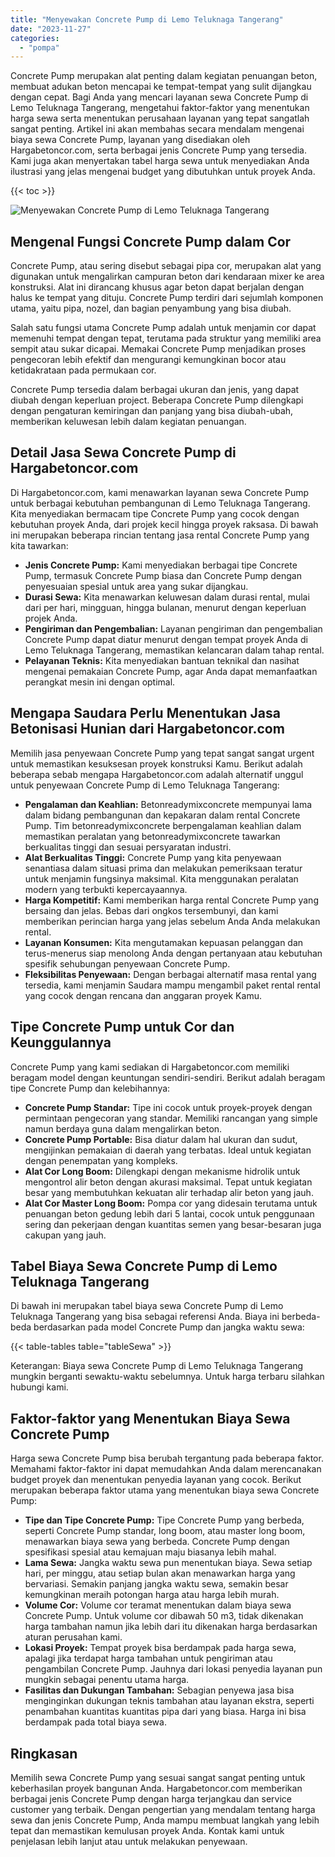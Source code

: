 ```yaml
---
title: "Menyewakan Concrete Pump di Lemo Teluknaga Tangerang"
date: "2023-11-27"
categories: 
  - "pompa"
---
```




Concrete Pump merupakan alat penting dalam kegiatan penuangan beton, membuat adukan beton mencapai ke tempat-tempat yang sulit dijangkau dengan cepat. Bagi Anda yang mencari layanan sewa Concrete Pump di Lemo Teluknaga Tangerang, mengetahui faktor-faktor yang menentukan harga sewa serta menentukan perusahaan layanan yang tepat sangatlah sangat penting. Artikel ini akan membahas secara mendalam mengenai biaya sewa Concrete Pump, layanan yang disediakan oleh Hargabetoncor.com, serta berbagai jenis Concrete Pump yang tersedia. Kami juga akan menyertakan tabel harga sewa untuk menyediakan Anda ilustrasi yang jelas mengenai budget yang dibutuhkan untuk proyek Anda.

{{< toc >}}

![Menyewakan Concrete Pump di Lemo Teluknaga Tangerang](https://hargareadymixid.github.io/pompa/concrete-pump%20(9).png)

## Mengenal Fungsi Concrete Pump dalam Cor

Concrete Pump, atau sering disebut sebagai pipa cor, merupakan alat yang digunakan untuk mengalirkan campuran beton dari kendaraan mixer ke area konstruksi. Alat ini dirancang khusus agar beton dapat berjalan dengan halus ke tempat yang dituju. Concrete Pump terdiri dari sejumlah komponen utama, yaitu pipa, nozel, dan bagian penyambung yang bisa diubah.

Salah satu fungsi utama Concrete Pump adalah untuk menjamin cor dapat memenuhi tempat dengan tepat, terutama pada struktur yang memiliki area sempit atau sukar dicapai. Memakai Concrete Pump menjadikan proses pengecoran lebih efektif dan mengurangi kemungkinan bocor atau ketidakrataan pada permukaan cor.

Concrete Pump tersedia dalam berbagai ukuran dan jenis, yang dapat diubah dengan keperluan project. Beberapa Concrete Pump dilengkapi dengan pengaturan kemiringan dan panjang yang bisa diubah-ubah, memberikan keluwesan lebih dalam kegiatan penuangan.

## Detail Jasa Sewa Concrete Pump di Hargabetoncor.com

Di Hargabetoncor.com, kami menawarkan layanan sewa Concrete Pump untuk berbagai kebutuhan pembangunan di Lemo Teluknaga Tangerang. Kita menyediakan bermacam tipe Concrete Pump yang cocok dengan kebutuhan proyek Anda, dari projek kecil hingga proyek raksasa. Di bawah ini merupakan beberapa rincian tentang jasa rental Concrete Pump yang kita tawarkan:

- **Jenis Concrete Pump:** Kami menyediakan berbagai tipe Concrete Pump, termasuk Concrete Pump biasa dan Concrete Pump dengan penyesuaian spesial untuk area yang sukar dijangkau.
- **Durasi Sewa:** Kita menawarkan keluwesan dalam durasi rental, mulai dari per hari, mingguan, hingga bulanan, menurut dengan keperluan projek Anda.
- **Pengiriman dan Pengembalian:** Layanan pengiriman dan pengembalian Concrete Pump dapat diatur menurut dengan tempat proyek Anda di Lemo Teluknaga Tangerang, memastikan kelancaran dalam tahap rental.
- **Pelayanan Teknis:** Kita menyediakan bantuan teknikal dan nasihat mengenai pemakaian Concrete Pump, agar Anda dapat memanfaatkan perangkat mesin ini dengan optimal.

## Mengapa Saudara Perlu Menentukan Jasa Betonisasi Hunian dari Hargabetoncor.com

Memilih jasa penyewaan Concrete Pump yang tepat sangat sangat urgent untuk memastikan kesuksesan proyek konstruksi Kamu. Berikut adalah beberapa sebab mengapa Hargabetoncor.com adalah alternatif unggul untuk penyewaan Concrete Pump di Lemo Teluknaga Tangerang:

- **Pengalaman dan Keahlian:** Betonreadymixconcrete mempunyai lama dalam bidang pembangunan dan kepakaran dalam rental Concrete Pump. Tim betonreadymixconcrete berpengalaman keahlian dalam memastikan peralatan yang betonreadymixconcrete tawarkan berkualitas tinggi dan sesuai persyaratan industri.
- **Alat Berkualitas Tinggi:** Concrete Pump yang kita penyewaan senantiasa dalam situasi prima dan melakukan pemeriksaan teratur untuk menjamin fungsinya maksimal. Kita menggunakan peralatan modern yang terbukti kepercayaannya.
- **Harga Kompetitif:** Kami memberikan harga rental Concrete Pump yang bersaing dan jelas. Bebas dari ongkos tersembunyi, dan kami memberikan perincian harga yang jelas sebelum Anda Anda melakukan rental.
- **Layanan Konsumen:** Kita mengutamakan kepuasan pelanggan dan terus-menerus siap menolong Anda dengan pertanyaan atau kebutuhan spesifik sehubungan penyewaan Concrete Pump.
- **Fleksibilitas Penyewaan:** Dengan berbagai alternatif masa rental yang tersedia, kami menjamin Saudara mampu mengambil paket rental rental yang cocok dengan rencana dan anggaran proyek Kamu.

## Tipe Concrete Pump untuk Cor dan Keunggulannya

Concrete Pump yang kami sediakan di Hargabetoncor.com memiliki beragam model dengan keuntungan sendiri-sendiri. Berikut adalah beragam tipe Concrete Pump dan kelebihannya:

- **Concrete Pump Standar:** Tipe ini cocok untuk proyek-proyek dengan permintaan pengecoran yang standar. Memiliki rancangan yang simple namun berdaya guna dalam mengalirkan beton.
- **Concrete Pump Portable:** Bisa diatur dalam hal ukuran dan sudut, mengijinkan pemakaian di daerah yang terbatas. Ideal untuk kegiatan dengan penempatan yang kompleks.
- **Alat Cor Long Boom:** Dilengkapi dengan mekanisme hidrolik untuk mengontrol alir beton dengan akurasi maksimal. Tepat untuk kegiatan besar yang membutuhkan kekuatan alir terhadap alir beton yang jauh.
- **Alat Cor Master Long Boom:** Pompa cor yang didesain terutama untuk penuangan beton gedung lebih dari 5 lantai, cocok untuk penggunaan sering dan pekerjaan dengan kuantitas semen yang besar-besaran juga cakupan yang jauh.

## Tabel Biaya Sewa Concrete Pump di Lemo Teluknaga Tangerang

Di bawah ini merupakan tabel biaya sewa Concrete Pump di Lemo Teluknaga Tangerang yang bisa sebagai referensi Anda. Biaya ini berbeda-beda berdasarkan pada model Concrete Pump dan jangka waktu sewa:

{{< table-tables table="tableSewa" >}}

Keterangan: Biaya sewa Concrete Pump di Lemo Teluknaga Tangerang mungkin berganti sewaktu-waktu sebelumnya. Untuk harga terbaru silahkan hubungi kami.

## Faktor-faktor yang Menentukan Biaya Sewa Concrete Pump

Harga sewa Concrete Pump bisa berubah tergantung pada beberapa faktor. Memahami faktor-faktor ini dapat memudahkan Anda dalam merencanakan budget proyek dan menentukan penyedia layanan yang cocok. Berikut merupakan beberapa faktor utama yang menentukan biaya sewa Concrete Pump:

- **Tipe dan Tipe Concrete Pump:** Tipe Concrete Pump yang berbeda, seperti Concrete Pump standar, long boom, atau master long boom, menawarkan biaya sewa yang berbeda. Concrete Pump dengan spesifikasi spesial atau kemajuan maju biasanya lebih mahal.
- **Lama Sewa:** Jangka waktu sewa pun menentukan biaya. Sewa setiap hari, per minggu, atau setiap bulan akan menawarkan harga yang bervariasi. Semakin panjang jangka waktu sewa, semakin besar kemungkinan meraih potongan harga atau harga lebih murah.
- **Volume Cor:** Volume cor teramat menentukan dalam biaya sewa Concrete Pump. Untuk volume cor dibawah 50 m3, tidak dikenakan harga tambahan namun jika lebih dari itu dikenakan harga berdasarkan aturan perusahan kami.
- **Lokasi Proyek:** Tempat proyek bisa berdampak pada harga sewa, apalagi jika terdapat harga tambahan untuk pengiriman atau pengambilan Concrete Pump. Jauhnya dari lokasi penyedia layanan pun mungkin sebagai penentu utama harga.
- **Fasilitas dan Dukungan Tambahan:** Sebagian penyewa jasa bisa menginginkan dukungan teknis tambahan atau layanan ekstra, seperti penambahan kuantitas kuantitas pipa dari yang biasa. Harga ini bisa berdampak pada total biaya sewa.

## Ringkasan

Memilih sewa Concrete Pump yang sesuai sangat sangat penting untuk keberhasilan proyek bangunan Anda. Hargabetoncor.com memberikan berbagai jenis Concrete Pump dengan harga terjangkau dan service customer yang terbaik. Dengan pengertian yang mendalam tentang harga sewa dan jenis Concrete Pump, Anda mampu membuat langkah yang lebih tepat dan memastikan kemulusan proyek Anda. Kontak kami untuk penjelasan lebih lanjut atau untuk melakukan penyewaan.
